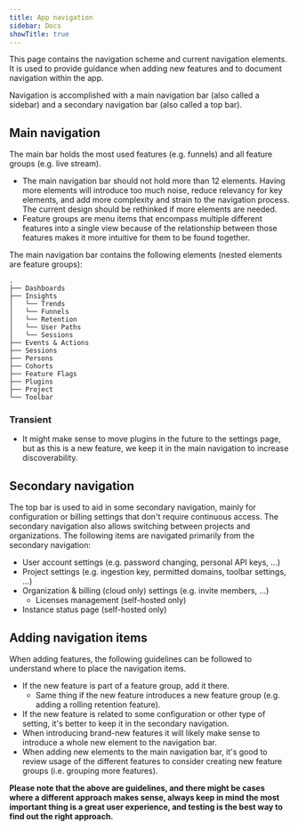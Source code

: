 ```yaml
---
title: App navigation
sidebar: Docs
showTitle: true
---
```


This page contains the navigation scheme and current navigation elements. It is used to provide guidance when adding new features and to document navigation within the app.

Navigation is accomplished with a main navigation bar (also called a sidebar) and a secondary navigation bar (also called a top bar).

## Main navigation
The main bar holds the most used features (e.g. funnels) and all feature groups (e.g. live stream).

- The main navigation bar should not hold more than 12 elements. Having more elements will introduce too much noise, reduce relevancy for key elements, and add more complexity and strain to the navigation process. The current design should be rethinked if more elements are needed.
- Feature groups are menu items that encompass multiple different features into a single view because of the relationship between those features makes it more intuitive for them to be found together.

The main navigation bar contains the following elements (nested elements are feature groups):

```
.
├── Dashboards
├── Insights
│   └── Trends
│   └── Funnels
│   └── Retention
│   └── User Paths
│   └── Sessions
├── Events & Actions
├── Sessions
├── Persons
├── Cohorts
├── Feature Flags
├── Plugins
├── Project
└── Toolbar
```

### Transient
- It might make sense to move plugins in the future to the settings page, but as this is a new feature, we keep it in the main navigation to increase discoverability.


## Secondary navigation
The top bar is used to aid in some secondary navigation, mainly for configuration or billing settings that don't require continuous access. The secondary navigation also allows switching between projects and organizations. The following items are navigated primarily from the secondary navigation:
- User account settings (e.g. password changing, personal API keys, ...)
- Project settings (e.g. ingestion key, permitted domains, toolbar settings, ...)
- Organization & billing (cloud only) settings (e.g. invite members, ...)
    - Licenses management (self-hosted only)
- Instance status page (self-hosted only)


## Adding navigation items
When adding features, the following guidelines can be followed to understand where to place the navigation items.
- If the new feature is part of a feature group, add it there.
    - Same thing if the new feature introduces a new feature group (e.g. adding a rolling retention feature).
- If the new feature is related to some configuration or other type of setting, it's better to keep it in the secondary navigation.
- When introducing brand-new features it will likely make sense to introduce a whole new element to the navigation bar.
- When adding new elements to the main navigation bar, it's good to review usage of the different features to consider creating new feature groups (i.e. grouping more features). 

**Please note that the above are guidelines, and there might be cases where a different approach makes sense, always keep in mind the most important thing is a great user experience, and testing is the best way to find out the right approach.**